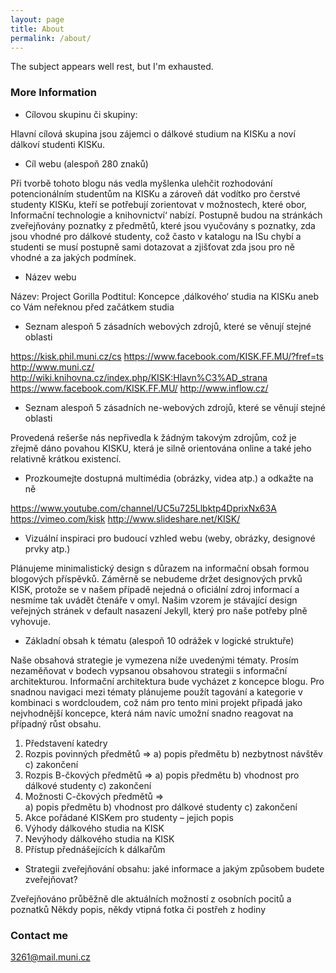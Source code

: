 ```yaml
---
layout: page
title: About
permalink: /about/
---
```


The subject appears well rest, but I'm exhausted.

### More Information

* Cílovou skupinu či skupiny:

Hlavní cílová skupina jsou zájemci o dálkové studium na KISKu a noví dálkoví studenti KISKu.

* Cíl webu (alespoň 280 znaků)

Při tvorbě tohoto blogu nás vedla myšlenka ulehčit rozhodování potencionálním studentům na KISKu a zároveň dát vodítko pro čerstvé studenty KISKu, kteří se potřebují zorientovat v možnostech, které obor‚ Informační technologie a knihovnictví‘ nabízí. Postupně budou na stránkách zveřejňovány poznatky z předmětů, které jsou vyučovány s poznatky, zda jsou vhodné pro dálkové studenty, což často v katalogu na ISu chybí a studenti se musí postupně sami dotazovat a zjišťovat zda jsou pro ně vhodné a za jakých podmínek.

* Název webu

Název: Project Gorilla
Podtitul: Koncepce ‚dálkového‘ studia na KISKu aneb co Vám neřeknou před začátkem studia

* Seznam alespoň 5 zásadních webových zdrojů, které se věnují stejné oblasti

https://kisk.phil.muni.cz/cs
https://www.facebook.com/KISK.FF.MU/?fref=ts
http://www.muni.cz/
http://wiki.knihovna.cz/index.php/KISK:Hlavn%C3%AD_strana
https://www.facebook.com/KISK.FF.MU/
http://www.inflow.cz/

* Seznam alespoň 5 zásadních ne-webových zdrojů, které se věnují stejné oblasti

Provedená rešerše nás nepřivedla k žádným takovým zdrojům, což je zřejmě dáno povahou KISKU, která je silně orientována online a také jeho relativně krátkou existencí.

* Prozkoumejte dostupná multimédia (obrázky, videa atp.) a odkažte na ně

https://www.youtube.com/channel/UC5u725Llbktp4DprixNx63A 
https://vimeo.com/kisk
http://www.slideshare.net/KISK/

* Vizuální inspiraci pro budoucí vzhled webu (weby, obrázky, designové prvky atp.)

Plánujeme minimalistický design s důrazem na informační obsah formou blogových příspěvků. Záměrně se nebudeme držet designových prvků KISK, protože se v našem případě nejedná o oficiální zdroj informací a nesmíme tak uvádět čtenáře v omyl.
Našim vzorem je stávající design veřejných stránek v default nasazení Jekyll, který pro naše potřeby plně vyhovuje.

* Základní obsah k tématu (alespoň 10 odrážek v logické struktuře)

Naše obsahová strategie je vymezena níže uvedenými tématy. Prosím nezaměňovat v bodech vypsanou obsahovou strategii s informační architekturou. Informační architektura bude vycházet z koncepce blogu. Pro snadnou navigaci mezi tématy plánujeme použít tagování a kategorie v kombinaci s wordcloudem, což nám pro tento mini projekt připadá jako nejvhodnější koncepce, která nám navíc umožní snadno reagovat na případný růst obsahu.

1) Představení katedry
2) Rozpis povinných předmětů =>
a) popis předmětu
b) nezbytnost návštěv
c) zakončení
3) Rozpis B-čkových předmětů =>	
a) popis předmětu
b) vhodnost pro dálkové studenty
c) zakončení
4) Možnosti C-čkových předmětů =>	
a) popis předmětu
b) vhodnost pro dálkové studenty
c) zakončení
5) Akce pořádané KISKem pro studenty – jejich popis
6) Výhody dálkového studia na KISK
7) Nevýhody dálkového studia na KISK
8) Přístup přednášejících k dálkařům

* Strategii zveřejňování obsahu: jaké informace a jakým způsobem budete zveřejňovat?

Zveřejňováno průběžně dle aktuálních možností z osobních pocitů a poznatků
Někdy popis, někdy vtipná fotka či postřeh z hodiny

### Contact me

[3261@mail.muni.cz](mailto:3261@mail.muni.cz)
